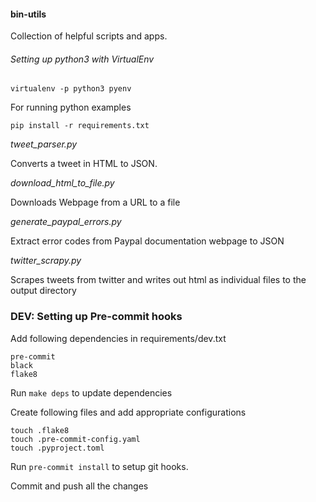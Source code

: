 #### bin-utils
Collection of helpful scripts and apps.

###### Setting up python3 with VirtualEnv

```
virtualenv -p python3 pyenv
```

For running python examples

```
pip install -r requirements.txt
```

_tweet_parser.py_

Converts a tweet in HTML to JSON.

_download_html_to_file.py_

Downloads Webpage from a URL to a file

_generate_paypal_errors.py_

Extract error codes from Paypal documentation webpage to JSON

_twitter_scrapy.py_

Scrapes tweets from twitter and writes out html as individual files to the output directory


### DEV: Setting up Pre-commit hooks

Add following dependencies in requirements/dev.txt
```
pre-commit
black
flake8
```

Run `make deps` to update dependencies

Create following files and add appropriate configurations
```
touch .flake8
touch .pre-commit-config.yaml
touch .pyproject.toml
```

Run `pre-commit install` to setup git hooks.

Commit and push all the changes
